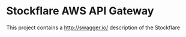 # Stockflare AWS API Gateway

This project contains a http://swagger.io/ description of the Stockflare
